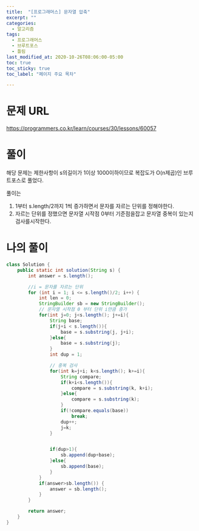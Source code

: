 ```yaml
---
title:  "[프로그래머스] 문자열 압축"
excerpt: ""
categories:
  - 알고리즘
tags:
  - 프로그래머스
  - 브루트포스
  - 틀림
last_modified_at: 2020-10-26T08:06:00-05:00
toc: true
toc_sticky: true
toc_label: "페이지 주요 목차"

---
```

# 문제 URL
https://programmers.co.kr/learn/courses/30/lessons/60057

# 풀이
해당 문제는 제한사항이 s의길이가 1이상 1000이하이므로
복잡도가 O(n제곱)인 브루트포스로 풀었다.

풀이는
1) 1부터 s.length/2까지 1씩 증가하면서 문자를 자르는 단위를 정해야한다.
2) 자르는 단위를 정했으면 문자열 시작점 0부터 기준점을잡고 문자열 중복이 있는지 검사를시작한다.

# 나의 풀이
```java
class Solution {
    public static int solution(String s) {
        int answer = s.length();

        //i = 문자를 자르는 단위
        for (int i = 1; i <= s.length()/2; i++) {
            int len = 0;
            StringBuilder sb = new StringBuilder();
            // 문자열 시작점 0 부터 단위 i만큼 증가
            for(int j=0; j<s.length(); j+=i){
                String base;
                if(j+i < s.length()){
                    base = s.substring(j, j+i);
                }else{
                    base = s.substring(j);
                }
                int dup = 1;

                // 중복 검사
                for(int k=j+i; k<s.length(); k+=i){
                    String compare;
                    if(k+i<s.length()){
                        compare = s.substring(k, k+i);
                    }else{
                        compare = s.substring(k);
                    }
                    if(!compare.equals(base))
                        break;
                    dup++;
                    j=k;
                }


                if(dup>1){
                    sb.append(dup+base);
                }else{
                    sb.append(base);
                }
            }
            if(answer>sb.length()) {
                answer = sb.length();
            }
        }

        return answer;
    }
}
```
